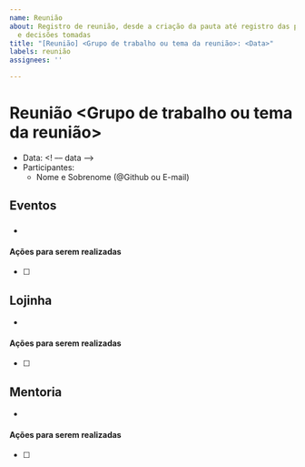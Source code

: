 ```yaml
---
name: Reunião
about: Registro de reunião, desde a criação da pauta até registro das participantes
  e decisões tomadas
title: "[Reunião] <Grupo de trabalho ou tema da reunião>: <Data>"
labels: reunião
assignees: ''

---
```


# Reunião <Grupo de trabalho ou tema da reunião>

- Data: <! –– data ––>  
- Participantes:
  - Nome e Sobrenome (@Github ou E-mail)

## Eventos

### <Nome do evento>
- 

#### Ações para serem realizadas

- [ ] 


## Lojinha
- 

#### Ações para serem realizadas

- [ ] 

## Mentoria
- 

#### Ações para serem realizadas

- [ ] 

